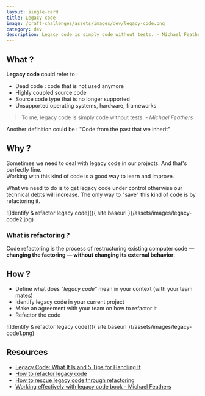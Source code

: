 ```yaml
---
layout: single-card
title: Legacy code
image: /craft-challenges/assets/images/dev/legacy-code.png
category: dev
description: Legacy code is simply code without tests. - Michael Feathers
---
```


## What ?
**Legacy code** could refer to :
* Dead code : code that is not used anymore
* Highly coupled source code
* Source code type that is no longer supported
* Unsupported operating systems, hardware, frameworks

> To me, legacy code is simply code without tests. - *Michael Feathers*

Another definition could be : "Code from the past that we inherit"

## Why ?
Sometimes we need to deal with legacy code in our projects. And that's perfectly fine.  
Working with this kind of code is a good way to learn and improve.

What we need to do is to get legacy code under control otherwise our technical debts will increase. The only way to "save" this kind of code is by refactoring it.

![Identify & refactor legacy code]({{ site.baseurl }}/assets/images/legacy-code2.jpg)

### What is refactoring ?
Code refactoring is the process of restructuring existing computer code — **changing the factoring — without changing its external behavior**.

## How ?
* Define what does *"legacy code"* mean in your context (with your team mates)
* Identify legacy code in your current project
* Make an agreement with your team on how to refactor it
* Refactor the code

![Identify & refactor legacy code]({{ site.baseurl }}/assets/images/legacy-code1.png)

## Resources
* [Legacy Code: What It Is and 5 Tips for Handling It](https://dzone.com/articles/legacy-code-what-it-is-and-5-tips-for-handling-it)
* [How to refactor legacy code](https://code.tutsplus.com/tutorials/refactoring-legacy-code-part-1-the-golden-master--cms-20331)
* [How to rescue legacy code through refactoring](https://blog.intracto.com/paying-technical-debt-how-to-rescue-legacy-code-through-refactoring)
* [Working effectively with legacy code book - Michael Feathers](https://www.amazon.com/Working-Effectively-Legacy-Michael-Feathers/dp/0131177052)

